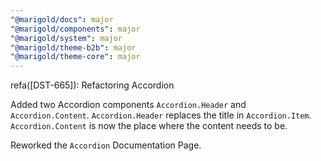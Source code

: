 ```yaml
---
"@marigold/docs": major
"@marigold/components": major
"@marigold/system": major
"@marigold/theme-b2b": major
"@marigold/theme-core": major
---
```


refa([DST-665]): Refactoring Accordion

Added two Accordion components `Accordion.Header` and `Accordion.Content`.
`Accordion.Header` replaces the title in `Accordion.Item`.
`Accordion.Content` is now the place where the content needs to be.

Reworked the `Accordion` Documentation Page.




